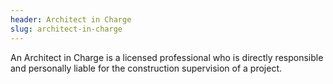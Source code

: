 ```yaml
---
header: Architect in Charge
slug: architect-in-charge
---
```

An Architect in Charge is a licensed professional who is directly responsible and personally liable for the construction supervision of a project. 